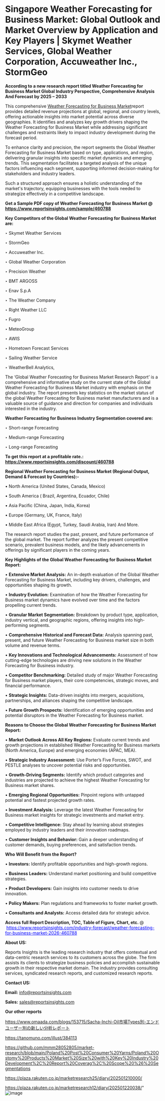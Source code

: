 # Singapore Weather Forecasting for Business Market: Global Outlook and Market Overview by Application and Key Players | Skymet Weather Services, Global Weather Corporation, Accuweather Inc., StormGeo

<strong>According to a new research report titled Weather Forecasting for Business Market Global Industry Perspective, Comprehensive Analysis And Forecast by 2025 – 2033</strong>

This comprehensive <a href=https://www.reportsinsights.com/sample/460788>Weather Forecasting for Business Market</a>report provides detailed revenue projections at global, regional, and country levels, offering actionable insights into market potential across diverse geographies. It identifies and analyzes key growth drivers shaping the Weather Forecasting for Business Market while addressing significant challenges and restraints likely to impact industry development during the forecast period.

To enhance clarity and precision, the report segments the Global Weather Forecasting for Business Market based on type, applications, and region, delivering granular insights into specific market dynamics and emerging trends. This segmentation facilitates a targeted analysis of the unique factors influencing each segment, supporting informed decision-making for stakeholders and industry leaders.

Such a structured approach ensures a holistic understanding of the market's trajectory, equipping businesses with the tools needed to strategize effectively in a competitive landscape.

<strong>Get a Sample PDF copy of Weather Forecasting for Business Market </strong><strong>@<a href=https://www.reportsinsights.com/sample/460788 style=color:#0000ff;> https://www.reportsinsights.com/sample/460788</a></strong></font>

<strong>Key Competitors of the Global Weather Forecasting for Business Market are:</strong>

‣ Skymet Weather Services

‣ StormGeo

‣ Accuweather Inc.

‣ Global Weather Corporation

‣ Precision Weather

‣ BMT ARGOSS

‣ Enav S.p.A

‣ The Weather Company

‣ Right Weather LLC

‣ Fugro

‣ MeteoGroup

‣ AWIS

‣ Hometown Forecast Services

‣ Sailing Weather Service

‣ WeatherBell Analytics,

The ‘Global Weather Forecasting for Business Market Research Report’ is a comprehensive and informative study on the current state of the Global Weather Forecasting for Business Market industry with emphasis on the global industry. The report presents key statistics on the market status of the global Weather Forecasting for Business market manufacturers and is a valuable source of guidance and direction for companies and individuals interested in the industry.

<strong>Weather Forecasting for Business Industry Segmentation covered are:</strong>

‣ Short-range Forecasting

‣ Medium-range Forecasting

‣ Long-range Forecasting

<strong>To get this report at a profitable rate.: <a href=https://www.reportsinsights.com/discount/460788 style=color:#0000ff;>https://www.reportsinsights.com/discount/460788</a></strong></font>

<strong>Regional Weather Forecasting for Business Market (Regional Output, Demand &amp; Forecast by Countries):-</strong>

• North America (United States, Canada, Mexico)

• South America ( Brazil, Argentina, Ecuador, Chile)

• Asia Pacific (China, Japan, India, Korea)

• Europe (Germany, UK, France, Italy)

• Middle East Africa (Egypt, Turkey, Saudi Arabia, Iran) And More.

The research report studies the past, present, and future performance of the global market. The report further analyzes the present competitive scenario, prevalent business models, and the likely advancements in offerings by significant players in the coming years.

<strong>Key Highlights of the Global Weather Forecasting for Business Market Report:</strong>

• <strong>Extensive Market Analysis:</strong> An in-depth evaluation of the Global Weather Forecasting for Business Market, including key drivers, challenges, and opportunities shaping its growth.

• <strong>Industry Evolution:</strong> Examination of how the Weather Forecasting for Business market dynamics have evolved over time and the factors propelling current trends.

• <strong>Granular Market Segmentation:</strong> Breakdown by product type, application, industry vertical, and geographic regions, offering insights into high-performing segments.

• <strong>Comprehensive Historical and Forecast Data:</strong> Analysis spanning past, present, and future Weather Forecasting for Business market size in both volume and revenue terms.

• <strong>Key Innovations and Technological Advancements:</strong> Assessment of how cutting-edge technologies are driving new solutions in the Weather Forecasting for Business industry.

• <strong>Competitor Benchmarking:</strong> Detailed study of major Weather Forecasting for Business market players, their core competencies, strategic moves, and financial performance.

• <strong>Strategic Insights:</strong> Data-driven insights into mergers, acquisitions, partnerships, and alliances shaping the competitive landscape.

• <strong>Future Growth Prospects:</strong> Identification of emerging opportunities and potential disruptors in the Weather Forecasting for Business market.

<strong>Reasons to Choose the Global Weather Forecasting for Business Market Report:</strong>

• <strong>Market Outlook Across All Key Regions:</strong> Evaluate current trends and growth projections in established Weather Forecasting for Business markets (North America, Europe) and emerging economies (APAC, MEA).

• <strong>Strategic Industry Assessment:</strong> Use Porter’s Five Forces, SWOT, and PESTLE analyses to uncover potential risks and opportunities.

• <strong>Growth-Driving Segments:</strong> Identify which product categories and industries are projected to achieve the highest Weather Forecasting for Business market shares.

• <strong>Emerging Regional Opportunities:</strong> Pinpoint regions with untapped potential and fastest projected growth rates.

• <strong>Investment Analysis:</strong> Leverage the latest Weather Forecasting for Business market insights for strategic investments and market entry.

• <strong>Competitive Intelligence:</strong> Stay ahead by learning about strategies employed by industry leaders and their innovation roadmaps.

• <strong>Customer Insights and Behavior:</strong> Gain a deeper understanding of customer demands, buying preferences, and satisfaction trends.

<strong>Who Will Benefit from the Report?</strong>

• <strong>Investors:</strong> Identify profitable opportunities and high-growth regions.

• <strong>Business Leaders:</strong> Understand market positioning and build competitive strategies.

• <strong>Product Developers:</strong> Gain insights into customer needs to drive innovation.

• <strong>Policy Makers:</strong> Plan regulations and frameworks to foster market growth.

• <strong>Consultants and Analysts:</strong> Access detailed data for strategic advice.
</ul>
<strong>Access full Report Description, TOC, Table of Figure, Chart, etc. </strong>@  <a href=https://www.reportsinsights.com/industry-forecast/weather-forecasting-for-business-market-2026-460788 style=color:#0000ff;>https://www.reportsinsights.com/industry-forecast/weather-forecasting-for-business-market-2026-460788</a></font>

<strong><strong>About US</strong>:</strong>

Reports Insights is the leading research industry that offers contextual and data-centric research services to its customers across the globe. The firm assists its clients to strategize business policies and accomplish sustainable growth in their respective market domain. The industry provides consulting services, syndicated research reports, and customized research reports.

<strong>Contact US:</strong>

<p class=""""><b>Email:</b> <a href=mailto:info@reportsinsights.com>info@reportsinsights.com</a></p>
<p class=""""><b>Sales:</b> <a href=mailto:sales@reportsinsights.com>sales@reportsinsights.com</a></p>

<strong>Our other reports</strong>

<a href=https://www.omaada.com/blogs/153715/Sacha-Inchi-Oil市場Types別-エンドユーザー別の新しい分析レポート>https://www.omaada.com/blogs/153715/Sacha-Inchi-Oil市場Types別-エンドユーザー別の新しい分析レポート</a>

<a href=https://tanomuno.com/illust/384113>https://tanomuno.com/illust/384113</a>

<a href=https://github.com/mmm28052805/market-research/blob/main/Poland%20Post%20Consumer%20Yarns/Poland%20Ostomy%20Products%20Market%20Size%20with%20Key%20Industry%20Development%2C%20Report%20Coverag%2C%20Scope%20%26%20Segmentations>https://github.com/mmm28052805/market-research/blob/main/Poland%20Post%20Consumer%20Yarns/Poland%20Ostomy%20Products%20Market%20Size%20with%20Key%20Industry%20Development%2C%20Report%20Coverag%2C%20Scope%20%26%20Segmentations</a>

<a href=https://plaza.rakuten.co.jp/marketresearch25/diary/202501210000/>https://plaza.rakuten.co.jp/marketresearch25/diary/202501210000/</a>

<a href=https://plaza.rakuten.co.jp/marketresearch12/diary/202501220038/>https://plaza.rakuten.co.jp/marketresearch12/diary/202501220038/</a>"
![image](https://github.com/user-attachments/assets/180bc574-6467-4ef7-8e68-1a6796af8d06)
